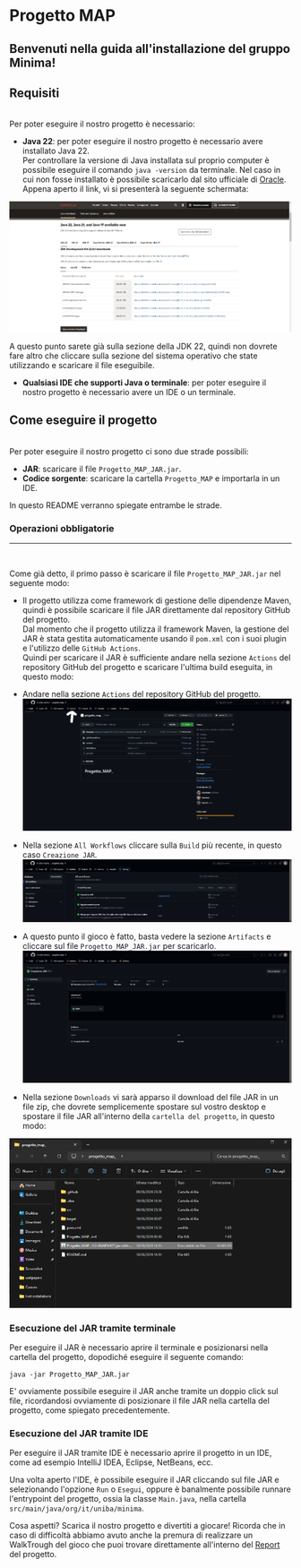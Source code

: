 # Progetto MAP 


## Benvenuti nella guida all'installazione del gruppo Minima!


## Requisiti
<br>
Per poter eseguire il nostro progetto è necessario:

- **Java 22**: per poter eseguire il nostro progetto è necessario avere installato Java 22.<br>
Per controllare la versione di Java installata sul proprio computer è possibile eseguire il comando `java -version` da terminale.
Nel caso in cui non fosse installato è possibile scaricarlo dal sito ufficiale di [Oracle](https://www.oracle.com/it/java/technologies/downloads/).<br>
Appena aperto il link, vi si presenterà la seguente schermata:

![Java](src/main/resources/docs/img/JAVA22DOWNLOAD.png)

A questo punto sarete già sulla sezione della JDK 22, quindi non dovrete fare altro che cliccare sulla sezione del sistema operativo che state utilizzando e scaricare il file eseguibile.

- **Qualsiasi IDE che supporti Java o terminale**: per poter eseguire il nostro progetto è necessario avere un IDE o un terminale.<br>

## Come eseguire il progetto
<br>
Per poter eseguire il nostro progetto ci sono due strade possibili:

- **JAR**: scaricare il file `Progetto_MAP_JAR.jar`.
- **Codice sorgente**: scaricare la cartella `Progetto_MAP` e importarla in un IDE.

In questo README verranno spiegate entrambe le strade.

### Operazioni obbligatorie
<hr><br>

Come già detto, il primo passo è scaricare il file `Progetto_MAP_JAR.jar` nel seguente modo:

- Il progetto utilizza come framework di gestione delle dipendenze Maven, quindi è possibile scaricare il file JAR direttamente dal repository GitHub del progetto.<br>
Dal momento che il progetto utilizza il framework Maven, la gestione del JAR è stata gestita automaticamente usando il `pom.xml` con i suoi plugin e l'utilizzo delle `GitHub Actions`.<br>
Quindi per scaricare il JAR è sufficiente andare nella sezione `Actions` del repository GitHub del progetto e scaricare l'ultima build eseguita, in questo modo:
- Andare nella sezione `Actions` del repository GitHub del progetto.
![Actions](src/main/resources/docs/img/MENUPRINCIPALE.png)

- Nella sezione `All Workflows` cliccare sulla  `Build` più recente, in questo caso `Creazione JAR`.
![Build](src/main/resources/docs/img/Workflows.png)

- A questo punto il gioco è fatto, basta vedere la sezione `Artifacts` e cliccare sul file `Progetto_MAP_JAR.jar` per scaricarlo.
![Artifacts](src/main/resources/docs/img/Scarica_JAR.png)

- Nella sezione `Downloads` vi sarà apparso il download del file JAR in un file zip, che dovrete semplicemente spostare sul vostro desktop e spostare il file JAR all'interno della `cartella del progetto`, in questo modo:

![Downloads](src/main/resources/docs/img/Downloads.png)

### Esecuzione del JAR tramite terminale

Per eseguire il JAR è necessario aprire il terminale e posizionarsi nella cartella del progetto, dopodiché eseguire il seguente comando: 
    
```shell
java -jar Progetto_MAP_JAR.jar
```

E' ovviamente possibile eseguire il JAR anche tramite un doppio click sul file, ricordandosi ovviamente di posizionare il file JAR nella cartella del progetto, come spiegato precedentemente.

### Esecuzione del JAR tramite IDE

Per eseguire il JAR tramite IDE è necessario aprire il progetto in un IDE, come ad esempio IntelliJ IDEA, Eclipse, NetBeans, ecc.<br>

Una volta aperto l'IDE, è possibile eseguire il JAR cliccando sul file JAR e selezionando l'opzione `Run` o `Esegui`, oppure è banalmente possibile runnare l'entrypoint del progetto, ossia la classe `Main.java`, nella cartella `src/main/java/org/it/uniba/minima`.

Cosa aspetti? Scarica il nostro progetto e divertiti a giocare! Ricorda che in caso di difficoltà abbiamo avuto anche la premura di realizzare un WalkTrough del gioco che puoi trovare direttamente all'interno del [Report](src/main/resources/docs/Report.md) del progetto.






